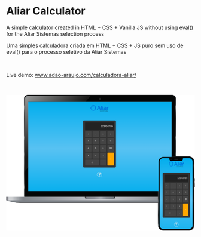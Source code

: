 <h1>Aliar Calculator</h1>
<p>A simple calculator created in HTML + CSS + Vanilla JS without using eval() for the Aliar Sistemas selection process</p>
<p>Uma simples calculadora criada em HTML + CSS + JS puro sem uso de eval() para o processo seletivo da Aliar Sistemas</p>

<br>
  <p>Live demo: <a href="https://adao-araujo.com/calculadora-aliar/" target="_blank">www.adao-araujo.com/calculadora-aliar/</a></p>
<br>

![Calculator](/src/img/calculator.png)

